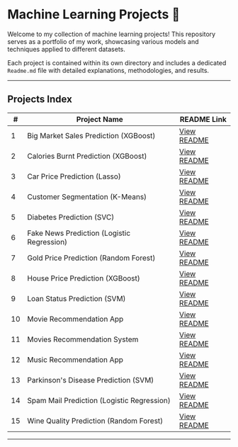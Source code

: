 # Machine Learning Projects 🚀

Welcome to my collection of machine learning projects! This repository serves as a portfolio of my work, showcasing various models and techniques applied to different datasets.

Each project is contained within its own directory and includes a dedicated `Readme.md` file with detailed explanations, methodologies, and results.

---

## Projects Index

| # | Project Name | README Link |
|---|---|---|
| 1 | Big Market Sales Prediction (XGBoost) | [View README](./BigMarketSalesXGBoost/Readme.md) |
| 2 | Calories Burnt Prediction (XGBoost) | [View README](./CaloriesBurntXGBoost/Readme.md) |
| 3 | Car Price Prediction (Lasso) | [View README](./CarPricePredcitonLasso/Readme.md) |
| 4 | Customer Segmentation (K-Means) | [View README](./CustomerSegemtnationKmean/Readme.md) |
| 5 | Diabetes Prediction (SVC) | [View README](./DiabetesPredictionSVC/Readme.md) |
| 6 | Fake News Prediction (Logistic Regression) | [View README](./FakeNewPredictionLogisctics/Readme.md) |
| 7 | Gold Price Prediction (Random Forest) | [View README](./GoldPriceRandomForest/Readme.md) |
| 8 | House Price Prediction (XGBoost) | [View README](./HousePricePredictionXGBooster/Readme.md) |
| 9 | Loan Status Prediction (SVM) | [View README](./LoanStatusModelSVM/Readme.md) |
| 10 | Movie Recommendation App | [View README](./MovieRecommendationApp/Readme.md) |
| 11 | Movies Recommendation System | [View README](./MoviesRecommendationSystem/Readme.md) |
| 12 | Music Recommendation App | [View README](./MusicRecommendationApp/Readme.md) |
| 13 | Parkinson's Disease Prediction (SVM) | [View README](./ParkinsonsDiseaseSVM/Readme.md) |
| 14 | Spam Mail Prediction (Logistic Regression) | [View README](./SpamMailLogisticsModel/Readme.md) |
| 15 | Wine Quality Prediction (Random Forest) | [View README](./WineQualityPredictionRandomForest/Readme.md) |

---